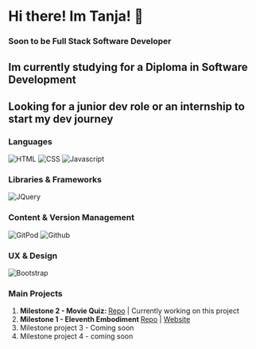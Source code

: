 # Hi there! Im Tanja! 👋
### Soon to be Full Stack Software Developer
## Im currently studying for a Diploma in Software Development
## Looking for a junior dev role or an internship to start my dev journey

### Languages

![HTML](https://img.shields.io/static/v1?label=HTML&message=5&style=flat&color=E34F26&logo=html5)
![CSS](https://img.shields.io/static/v1?label=CSS&message=3&style=flat&color=1572B6&logo=css3)
![Javascript](https://img.shields.io/static/v1?label=JavaScript&message=ES8&style=flat&color=F7DF1E&logo=JavaScript)


### Libraries & Frameworks

![JQuery](https://img.shields.io/static/v1?label=JQuery&message=3.5.1&style=flat&color=0769AD&logo=jquery)


### Content & Version Management

![GitPod](https://img.shields.io/static/v1?label=GitPod&message=🌙&style=flat&color=1AA6E4&logo=gitpod)
![Github](https://img.shields.io/static/v1?label=GitHub&message=🪐&style=flat&color=181717&logo=github)



### UX & Design

![Bootstrap](https://img.shields.io/static/v1?label=Bootstrap&message=🎨&style=flat&color=563D7C&logo=bootstrap)


### Main Projects

1.  <strong>Milestone 2 - Movie Quiz: </strong><a href="https://github.com/TanYa-Go/Movie-Quiz" alt="Movie Quiz Repo" target="_blank">Repo</a> | Currently working on this project
1.  <strong>Milestone 1 - Eleventh Embodiment  </strong><a href=https://github.com/TanYa-Go/eleventh-embodiment alt="Eleventh Embodiment Repo" target="_blank">Repo</a> | <a href="https://tanya-go.github.io/eleventh-embodiment/" alt="Eleventh Embodiment website" target="_blank">Website</a>
1.  Milestone project 3 - Coming soon 
1.  Milestone project 4 - coming soon

